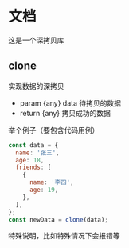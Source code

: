 # 文档

这是一个深拷贝库

## clone

实现数据的深拷贝

- param {any} data 待拷贝的数据
- return {any} 拷贝成功的数据

举个例子（要包含代码用例）

```js
const data = {
  name: '张三',
  age: 18,
  friends: [
    {
      name: '李四',
      age: 19,
    },
  ],
};
const newData = clone(data);
```

特殊说明，比如特殊情况下会报错等
